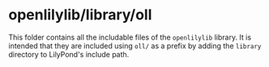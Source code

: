 # openlilylib/library/oll

This folder contains all the includable files of the `openlilylib` library.  It is intended that they are
included using `oll/` as a prefix by adding the `library` directory to LilyPond's include path.
